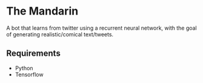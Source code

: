 # The Mandarin
A bot that learns from twitter using a recurrent neural network, with the goal of generating realistic/comical text/tweets.

## Requirements
* Python
* Tensorflow
